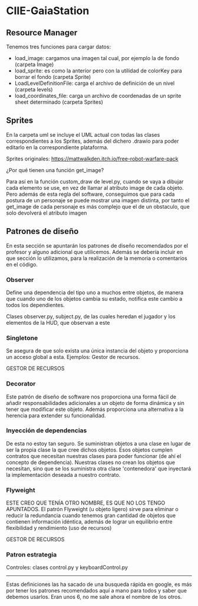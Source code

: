 # CIIE-GaiaStation


## Resource Manager

Tenemos tres funciones para cargar datos:

 * load_image: cargamos una imagen tal cual, por ejemplo la de fondo (carpeta Image)
 * load_sprite: es como la anterior pero con la utilidad de colorKey para borrar el fondo (carpeta Sprite)
 * LoadLevelDefinitionFile: carga el archivo de definición de un nivel (carpeta levels)
 * load_coordinates_file: carga un archivo de coordenadas de un sprite sheet determinado (carpeta Sprites)

## Sprites

En la carpeta uml se incluye el UML actual con todas las clases correspondientes a los Sprites, 
además del dichero .drawio para poder editarlo en la correspondiente plataforma.

Sprites originales: https://mattwalkden.itch.io/free-robot-warfare-pack

¿Por qué tienen una función get_image?

Para así en la función custom_draw de level.py, cuando se vaya a dibujar cada elemento se use, en vez de llamar al atributo 
image de cada objeto. Pero además de esta regla del software, conseguimos que para cada postura de un personaje se puede mostrar
una imagen distinta, por tanto el get_image de cada personaje es más complejo que el de un obstaculo, que solo devolverá el atributo imagen

## Patrones de diseño

En esta sección se apuntarán los patrones de diseño recomendados por el profesor y alguno adicional que utilicemos.
Además se debería incluir en que sección lo utilizamos, para la realización de la memoria o comentarios en el código.

### Observer

Define una dependencia del tipo uno a muchos entre objetos, de manera que cuando uno de los objetos cambia su estado, notifica este cambio a todos los dependientes.

Clases observer.py, subject.py, de las cuales heredan el jugador y los elementos de la
HUD, que observan a este

### Singletone

Se asegura de que solo exista una única instancia del objeto y proporciona un acceso global a esta. Ejemplos: Gestor de recursos.

GESTOR DE RECURSOS

### Decorator

Este patrón de diseño de software nos proporciona una forma fácil de añadir responsabilidades adicionales a un objeto de forma dinámica y sin tener que modificar este objeto. Además proporciona una alternativa a la herencia para extender su funcionalidad.

### Inyección de dependencias

De esta no estoy tan seguro. Se suministran objetos a una clase en lugar de ser la propia clase la que cree dichos objetos. Esos objetos cumplen contratos que necesitan nuestras clases para poder funcionar (de ahí el concepto de dependencia). Nuestras clases no crean los objetos que necesitan, sino que se los suministra otra clase 'contenedora' que inyectará la implementación deseada a nuestro contrato.

### Flyweight

ESTE CREO QUE TENÍA OTRO NOMBRE, ES QUE NO LOS TENGO APUNTADOS. El patrón Flyweight (u objeto ligero) sirve para eliminar o reducir la redundancia cuando tenemos gran cantidad de objetos que contienen información idéntica, además de lograr un equilibrio entre flexibilidad y rendimiento (uso de recursos)

GESTOR DE RECURSOS

### Patron estrategia

Controles: clases control.py y keyboardControl.py

- - - -

Estas definiciones las ha sacado de una busqueda rápida en google, es más por tener los patrones recomendados aquí a mano para todos y saber que debemos usarlos. Eran unos 6, no me sale ahora el nombre de los otros.
